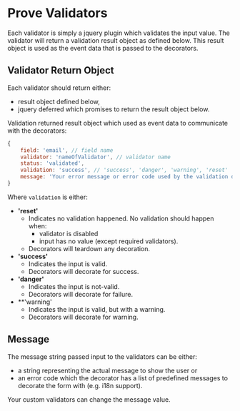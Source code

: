 # Prove Validators

Each validator is simply a jquery plugin which validates the input value. The validator will return a validation result object as defined below. This result object is used as the event data that is passed to the decorators.

## Validator Return Object

Each validator should return either:
- result object defined below,
- jquery deferred which promises to return the result object below.

Validation returned result object which used as event data to communicate with the decorators:
```javascript
{
	field: 'email', // field name
	validator: 'nameOfValidator', // validator name
	status: 'validated',
	validation: 'success', // 'success', 'danger', 'warning', 'reset'
	message: 'Your error message or error code used by the validation decorator.'
}
```

Where `validation` is either:
- **'reset'**
	- Indicates no validation happened. No validation should happen when:
		- validator is disabled
		- input has no value (except required validators).
	- Decorators will teardown any decoration.
- **'success'**
	- Indicates the input is valid.
	- Decorators will decorate for success.
- **'danger'**
	- Indicates the input is not-valid.
	- Decorators will decorate for failure.
- **'warning'
	- Indicates the input is valid, but with a warning.
	- Decorators will decorate for warning.
## Message

The message string passed input to the validators can be either:
- a string representing the actual message to show the user or
- an error code which the decorator has a list of predefined messages to decorate the form with (e.g. i18n support).

Your custom validators can change the message value.
